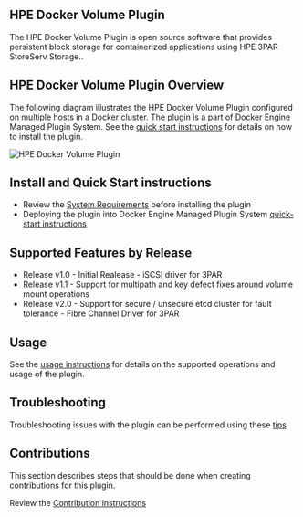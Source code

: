 ## HPE Docker Volume Plugin

The HPE Docker Volume Plugin is open source software that provides persistent block storage for containerized applications using HPE 3PAR StoreServ Storage..

## HPE Docker Volume Plugin Overview
The following diagram illustrates the HPE Docker Volume Plugin configured on multiple hosts in a Docker cluster. The plugin is a part of Docker Engine Managed Plugin System. See the [quick start instructions](/quick-start/README.md) for details on how to install the plugin.


![HPE Docker Volume Plugin](/docs/img/HPE-DockerVolumePlugin-Overview.png "Storage Overview")

## Install and Quick Start instructions

* Review the [System Requirements](/docs/system-reqs.md) before installing the plugin
* Deploying the plugin into Docker Engine Managed Plugin System [quick-start instructions](/quick-start/README.md)


## Supported Features by Release

* Release v1.0 - Initial Realease - iSCSI driver for 3PAR
* Release v1.1 - Support for multipath and key defect fixes around volume mount operations
* Release v2.0 - Support for secure / unsecure etcd cluster for fault tolerance - Fibre Channel Driver for 3PAR

## Usage

See the [usage instructions](/docs/usage.md) for details on the supported operations and usage of the plugin.

## Troubleshooting

Troubleshooting issues with the plugin can be performed using these [tips](/docs/troubleshooting.md) 

## Contributions

This section describes steps that should be done when creating contributions for this plugin.

Review the [Contribution instructions](/docs/contribute.md) 

